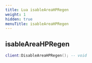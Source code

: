 ```yaml
---
title: Lua isableAreaHPRegen
weight: 1
hidden: true
menuTitle: isableAreaHPRegen
---
```

## isableAreaHPRegen
```lua
client:DisableAreaHPRegen(); -- void
```